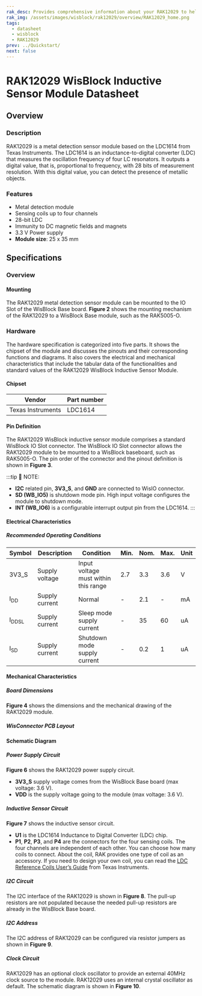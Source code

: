 ```yaml
---
rak_desc: Provides comprehensive information about your RAK12029 to help you use it. This information includes technical specifications, characteristics, and requirements, and it also discusses the device components.
rak_img: /assets/images/wisblock/rak12029/overview/RAK12029_home.png
tags:
  - datasheet
  - wisblock
  - RAK12029
prev: ../Quickstart/
next: false
---
```


# RAK12029 WisBlock Inductive Sensor Module Datasheet

## Overview

<rk-img
  src="/assets/images/wisblock/rak12029/datasheet/rak12029_front_back.png"
  width="40%"
  caption="RAK12029 WisBlock Inductive Sensor Module"
/>


### Description

RAK12029 is a metal detection sensor module based on the LDC1614 from Texas Instruments. The LDC1614 is an inductance-to-digital converter (LDC) that measures the oscillation frequency of four LC resonators. It outputs a digital value, that is, proportional to frequency, with 28 bits of measurement resolution. With this digital value, you can detect the presence of metallic objects.


### Features 

* Metal detection module
* Sensing coils up to four channels
* 28-bit LDC
* Immunity to DC magnetic fields and magnets
* 3.3&nbsp;V Power supply
* **Module size**: 25 x 35&nbsp;mm

## Specifications
### Overview

#### Mounting

The RAK12029 metal detection sensor module can be mounted to the IO Slot of the WisBlock Base board. **Figure 2** shows the mounting mechanism of the RAK12029 to a WisBlock Base module, such as the RAK5005-O.

<rk-img
  src="/assets/images/wisblock/rak12029/datasheet/rak12029_mounting.png"
  width="50%"
  caption="RAK12029 WisBlock Inductive Sensor mounting"
/>

### Hardware

The hardware specification is categorized into five parts. It shows the chipset of the module and discusses the pinouts and their corresponding functions and diagrams. It also covers the electrical and mechanical characteristics that include the tabular data of the functionalities and standard values of the RAK12029 WisBlock Inductive Sensor Module.


####  Chipset

| Vendor            | Part number |
| ----------------- | ----------- |
| Texas Instruments | LDC1614     |

#### Pin Definition

The RAK12029 WisBlock inductive sensor module comprises a standard WisBlock IO Slot connector. The WisBlock IO Slot connector allows the RAK12029 module to be mounted to a WisBlock baseboard, such as RAK5005-O. The pin order of the connector and the pinout definition is shown in **Figure 3**. 


:::tip 📝 NOTE:
* **I2C** related pin, **3V3_S**, and **GND** are connected to WisIO connector.
* **SD (WB_IO5)** is shutdown mode pin. High input voltage configures the module to shutdown mode.
* **INT (WB_IO6)** is a configurable interrupt output pin from the LDC1614.
:::

<rk-img
  src="/assets/images/wisblock/rak12029/datasheet/rak12029_pinouts.svg"
  width="60%"
  caption="RAK12029 Pinout"
/>


#### Electrical Characteristics

##### Recommended Operating Conditions

| Symbol           | Description    | Condition                            | Min. | Nom. | Max. | Unit |
| ---------------- | -------------- | ------------------------------------ | ---- | ---- | ---- | ---- |
| 3V3_S            | Supply voltage | Input voltage must within this range | 2.7  | 3.3  | 3.6  | V    |
| I<sub>DD</sub>   | Supply current | Normal                               | -    | 2.1  | -    | mA   |
| I<sub>DDSL</sub> | Supply current | Sleep mode supply current            | -    | 35   | 60   | uA   |
| I<sub>SD</sub>   | Supply current | Shutdown mode supply current         | -    | 0.2  | 1    | uA   |


#### Mechanical Characteristics

##### Board Dimensions

**Figure 4** shows the dimensions and the mechanical drawing of the RAK12029 module.

<rk-img
  src="/assets/images/wisblock/rak12029/datasheet/rak12029_mechanic_drawing.png"
  width="80%"
  caption="RAK12029 mechanical drawing"
/>

##### WisConnector PCB Layout

<rk-img
  src="/assets/images/wisblock/rak12029/datasheet/MxxS1003K6M.png"
  width="100%"
  caption="WisConnector PCB footprint and recommendations"
/>

#### Schematic Diagram

##### Power Supply Circuit

**Figure 6** shows the RAK12029 power supply circuit. 

* **3V3_S** supply voltage comes from the WisBlock Base board (max voltage: 3.6&nbsp;V).
* **VDD** is the supply voltage going to the module (max voltage: 3.6&nbsp;V).

<rk-img
  src="/assets/images/wisblock/rak12029/datasheet/power_supply.png"
  width="50%"
  caption="RAK12029 power supply"
/>

##### Inductive Sensor Circuit

**Figure 7** shows the inductive sensor circuit.

* **U1** is the LDC1614 Inductance to Digital Converter (LDC) chip.
* **P1**, **P2**, **P3**, and **P4** are the connectors for the four sensing coils. The four channels are independent of each other. You can choose how many coils to connect. About the coil, RAK provides one type of coil as an accessory. If you need to design your own coil, you can read the [LDC Reference Coils User’s Guide](https://www.ti.com/lit/ug/snou136/snou136.pdf?ts=1645630492668&ref_url=https%253A%252F%252Fwww.google.com%252F) from Texas Instruments.

<rk-img
  src="/assets/images/wisblock/rak12029/datasheet/inductive_sensor.png"
  width="100%"
  caption="RAK12029 inductive sensor circuit"
/>

##### I2C Circuit

The I2C interface of the RAK12029 is shown in **Figure 8**. The pull-up resistors are not populated because the needed pull-up resistors are already in the WisBlock Base board.

<rk-img
  src="/assets/images/wisblock/rak12029/datasheet/i2c_circuit.png"
  width="50%"
  caption="I2C interface of the RAK12029"
/>

##### I2C Address

The I2C address of RAK12029 can be configured via resistor jumpers as shown in **Figure 9**.

<rk-img
  src="/assets/images/wisblock/rak12029/datasheet/i2c_address.png"
  width="50%"
  caption="RAK12029 I2C address"
/>

##### Clock Circuit

RAK12029 has an optional clock oscillator to provide an external 40MHz clock source to the module. RAK12029 uses an internal crystal oscillator as default. The schematic diagram is shown in **Figure 10**.

<rk-img
  src="/assets/images/wisblock/rak12029/datasheet/clock_circuit.png"
  width="60%"
  caption="Clock circuit connection"
/>
